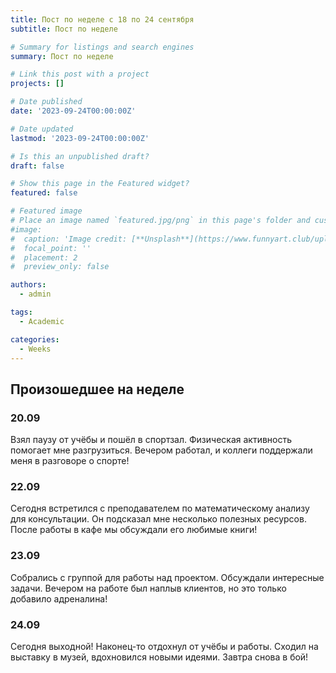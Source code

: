 ```yaml
---
title: Пост по неделе с 18 по 24 сентября
subtitle: Пост по неделе

# Summary for listings and search engines
summary: Пост по неделе

# Link this post with a project
projects: []

# Date published
date: '2023-09-24T00:00:00Z'

# Date updated
lastmod: '2023-09-24T00:00:00Z'

# Is this an unpublished draft?
draft: false

# Show this page in the Featured widget?
featured: false

# Featured image
# Place an image named `featured.jpg/png` in this page's folder and customize its options here.
#image:
#  caption: 'Image credit: [**Unsplash**](https://www.funnyart.club/uploads/posts/2022-10/1666335577_34-www-funnyart-club-p-kartinki-ucheba-obrazovanie-krasivo-35.jpg)'
#  focal_point: ''
#  placement: 2
#  preview_only: false

authors:
  - admin

tags:
  - Academic

categories:
  - Weeks
---
```


## Произошедшее на неделе

### 20.09
Взял паузу от учёбы и пошёл в спортзал. Физическая активность помогает мне разгрузиться. Вечером работал, и коллеги поддержали меня в разговоре о спорте!

### 22.09
Сегодня встретился с преподавателем по математическому анализу для консультации. Он подсказал мне несколько полезных ресурсов. После работы в кафе мы обсуждали его любимые книги!

### 23.09
Собрались с группой для работы над проектом. Обсуждали интересные задачи. Вечером на работе был наплыв клиентов, но это только добавило адреналина!

### 24.09
Сегодня выходной! Наконец-то отдохнул от учёбы и работы. Сходил на выставку в музей, вдохновился новыми идеями. Завтра снова в бой!




